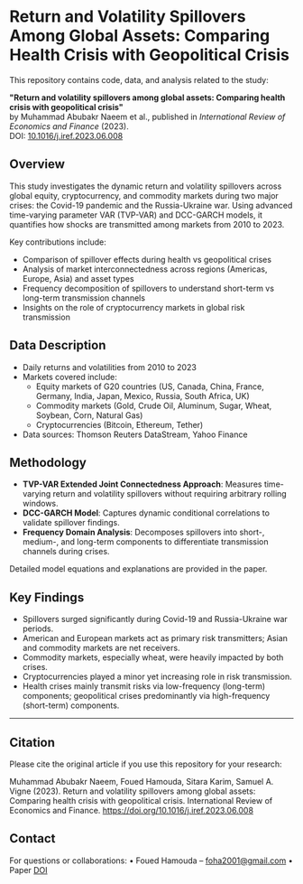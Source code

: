 # Return and Volatility Spillovers Among Global Assets: Comparing Health Crisis with Geopolitical Crisis

This repository contains code, data, and analysis related to the study:

**"Return and volatility spillovers among global assets: Comparing health crisis with geopolitical crisis"**  
by Muhammad Abubakr Naeem et al., published in *International Review of Economics and Finance* (2023).  
DOI: [10.1016/j.iref.2023.06.008](https://doi.org/10.1016/j.iref.2023.06.008)

## Overview

This study investigates the dynamic return and volatility spillovers across global equity, cryptocurrency, and commodity markets during two major crises: the Covid-19 pandemic and the Russia-Ukraine war. Using advanced time-varying parameter VAR (TVP-VAR) and DCC-GARCH models, it quantifies how shocks are transmitted among markets from 2010 to 2023.

Key contributions include:  
- Comparison of spillover effects during health vs geopolitical crises  
- Analysis of market interconnectedness across regions (Americas, Europe, Asia) and asset types  
- Frequency decomposition of spillovers to understand short-term vs long-term transmission channels  
- Insights on the role of cryptocurrency markets in global risk transmission


## Data Description

- Daily returns and volatilities from 2010 to 2023  
- Markets covered include:  
  - Equity markets of G20 countries (US, Canada, China, France, Germany, India, Japan, Mexico, Russia, South Africa, UK)  
  - Commodity markets (Gold, Crude Oil, Aluminum, Sugar, Wheat, Soybean, Corn, Natural Gas)  
  - Cryptocurrencies (Bitcoin, Ethereum, Tether)  
- Data sources: Thomson Reuters DataStream, Yahoo Finance

## Methodology

- **TVP-VAR Extended Joint Connectedness Approach**: Measures time-varying return and volatility spillovers without requiring arbitrary rolling windows.  
- **DCC-GARCH Model**: Captures dynamic conditional correlations to validate spillover findings.  
- **Frequency Domain Analysis**: Decomposes spillovers into short-, medium-, and long-term components to differentiate transmission channels during crises.

Detailed model equations and explanations are provided in the paper.


## Key Findings

- Spillovers surged significantly during Covid-19 and Russia-Ukraine war periods.  
- American and European markets act as primary risk transmitters; Asian and commodity markets are net receivers.  
- Commodity markets, especially wheat, were heavily impacted by both crises.  
- Cryptocurrencies played a minor yet increasing role in risk transmission.  
- Health crises mainly transmit risks via low-frequency (long-term) components; geopolitical crises predominantly via high-frequency (short-term) components.

---

## Citation

Please cite the original article if you use this repository for your research:

Muhammad Abubakr Naeem, Foued Hamouda, Sitara Karim, Samuel A. Vigne (2023). Return and volatility spillovers among global assets: Comparing health crisis with geopolitical crisis. International Review of Economics and Finance. https://doi.org/10.1016/j.iref.2023.06.008


## Contact


For questions or collaborations: • Foued Hamouda – foha2001@gmail.com • Paper [DOI](https://www.sciencedirect.com/science/article/abs/pii/S1059056023001764?via%3Dihub)




